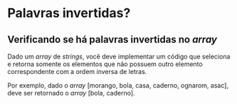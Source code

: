 # Palavras invertidas?

## Verificando se há palavras invertidas no *array*

Dado um *array* de *strings*, você deve implementar um código que seleciona e
retorna somente os elementos que não possuem outro elemento correspondente com a
ordem inversa de letras.

Por exemplo, dado o *array* [morango, bola, casa, caderno, ognarom, asac], deve
ser retornado o *array* [bola, caderno].

